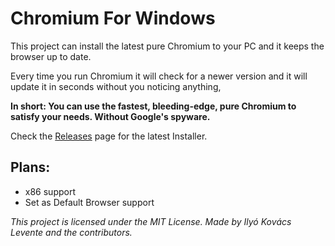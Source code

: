 # Chromium For Windows
This project can install the latest pure Chromium to your PC and it keeps the browser up to date.

Every time you run Chromium it will check for a newer version and it will update it in seconds without you noticing anything,

**In short: You can use the fastest, bleeding-edge, pure Chromium to satisfy your needs. Without Google's spyware.**

Check the [Releases](https://github.com/iklevente/ChromiumForWindows/releases) page for the latest Installer.

## Plans:

 - x86 support
 - Set as Default Browser support

*This project is licensed under the MIT License. Made by Ilyó Kovács Levente and the contributors.*